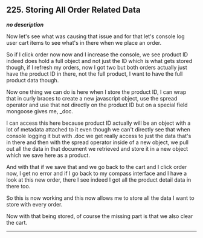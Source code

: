 ## 225. Storing All Order Related Data

<strong><em>no description</em></strong>

Now let's see what was causing that issue and for that let's console log user
cart items to see what's in there when we place an order. 

So if I click order now now and I increase the console, we see product ID indeed
does hold a full object and not just the ID which is what gets stored though, if
I refresh my orders, now I got two but both orders actually just have the
product ID in there, not the full product, I want to have the full product data
though. 

Now one thing we can do is here when I store the product ID, I can wrap that in
curly braces to create a new javascript object, use the spread operator and use
that not directly on the product ID but on a special field mongoose gives me,
_doc. 

I can access this here because product ID actually will be an object with a lot
of metadata attached to it even though we can't directly see that when console
logging it but with .doc we get really access to just the data that's in there
and then with the spread operator inside of a new object, we pull out all the
data in that document we retrieved and store it in a new object which we save
here as a product. 

And with that if we save that and we go back to the cart and I click order now,
I get no error and if I go back to my compass interface and I have a look at
this new order, there I see indeed I got all the product detail data in there
too. 

So this is now working and this now allows me to store all the data I want to
store with every order. 

Now with that being stored, of course the missing part is that we also clear the
cart. 

---